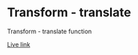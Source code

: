 # Transform - translate

Transform - translate function

[Live link](https://tusersheikh.github.io/learning-css-animations/task-6/)
